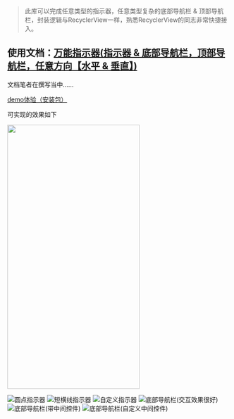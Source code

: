 
> 此库可以完成任意类型的指示器，任意类型复杂的底部导航栏 & 顶部导航栏，封装逻辑与RecyclerView一样，熟悉RecyclerView的同志非常快捷接入。

## 使用文档：[万能指示器(指示器 & 底部导航栏，顶部导航栏，任意方向【水平 & 垂直】)]()
文档笔者在撰写当中......

[demo体验（安装包）](https://github.com/Ellen2018/AllPowerfulIndicator/blob/master/app-debug.apk)

可实现的效果如下  

<img src="https://github.com/Ellen2018/AllPowerfulIndicator/blob/master/gif/round_indicator.gif" width="300" height="600" align="middle" />

![圆点指示器](https://github.com/Ellen2018/AllPowerfulIndicator/blob/master/gif/round_indicator.gif)
![短横线指示器](https://github.com/Ellen2018/AllPowerfulIndicator/blob/master/gif/line_indicator.gif)
![自定义指示器](https://github.com/Ellen2018/AllPowerfulIndicator/blob/master/gif/auto_indicator.gif)
![底部导航栏(交互效果很好)](https://github.com/Ellen2018/AllPowerfulIndicator/blob/master/gif/bottom_bar.gif)
![底部导航栏(带中间控件)](https://github.com/Ellen2018/AllPowerfulIndicator/blob/master/gif/bottom_contains_center_bar.gif)
![底部导航栏(自定义中间控件)](https://github.com/Ellen2018/AllPowerfulIndicator/blob/master/gif/bottom_auto_center_bar.gif)
